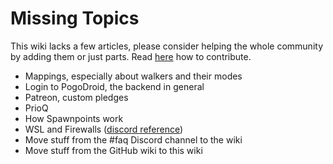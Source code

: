 # Missing Topics

This wiki lacks a few articles, please consider helping the whole community by adding them or just parts. Read [here](contributing.rst) how to contribute.

* Mappings, especially about walkers and their modes
* Login to PogoDroid, the backend in general
* Patreon, custom pledges
* PrioQ
* How Spawnpoints work
* WSL and Firewalls ([discord reference](https://discordapp.com/channels/465247740553592832/467318193141317659/613138833508401166))
* Move stuff from the #faq Discord channel to the wiki
* Move stuff from the GitHub wiki to this wiki